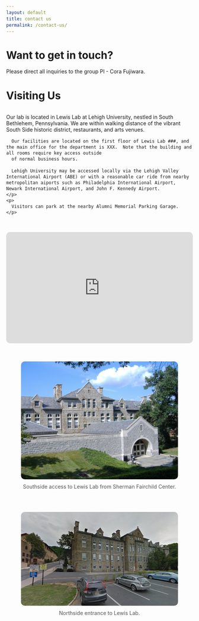 ```yaml
---
layout: default
title: contact us
permalink: /contact-us/
---
```


# Want to get in touch?
Please direct all inquiries to the group PI - Cora Fujiwara.


# Visiting Us

<div style="display: flex; flex-wrap: wrap; gap: 2rem; margin-bottom: 2rem; align-items: flex-start;">
  <div style="flex: 1; min-width: 250px;">
    <p>
      Our lab is located in Lewis Lab at Lehigh University, nestled in South Bethlehem, Pennsylvania. We are within walking distance of the vibrant South Side historic district, restaurants, and arts venues.
	  
	  Our facilities are located on the first floor of Lewis Lab ###, and the main office for the department is XXX.  Note that the building and all rooms require key access outside
	  of normal business hours.
	  
	  Lehigh University may be accessed locally via the Lehigh Valley International Airport (ABE) or with a reasonable car ride from nearby metropolitan aiports such as Philadelphia International Airport, Newark International Airport, and John F. Kennedy Airport.
    </p>
    <p>
      Visitors can park at the nearby Alumni Memorial Parking Garage.
    </p>
  </div>

  <div style="flex: 1; min-width: 250px;">
    <iframe
      src="https://www.google.com/maps/embed?pb=!1m18!1m12!1m3!1d6058.056377154346!2d-75.37545619403672!3d40.60720170915253!2m3!1f0!2f0!3f0!3m2!1i1024!2i768!4f13.1!3m3!1m2!1s0x89c43f00156988b3%3A0xb465ac3ba04ffb0c!2sDepartment%20of%20Physics!5e0!3m2!1sen!2sus!4v1754087129044!5m2!1sen!2sus"
      width="100%" height="300" style="border:0; border-radius: 10px;" allowfullscreen="" loading="lazy"
      referrerpolicy="no-referrer-when-downgrade"></iframe>
  </div>
</div>

<!-- Bottom image row -->
<div style="display: flex; gap: 2rem; flex-wrap: wrap; justify-content: space-between;">
  <figure style="flex: 1; min-width: 250px; text-align: center;">
    <img src="/assets/img/gallery_1/lewis_lab_2.jpg" alt="Lewis Lab exterior" style="width: 100%; max-width: 100%; border-radius: 10px;">
    <figcaption style="margin-top: 0.5rem; color: #555;">Southside access to Lewis Lab from Sherman Fairchild Center.</figcaption>
  </figure>

  <figure style="flex: 1; min-width: 250px; text-align: center;">
    <img src="/assets/img/lewis_lab_north.jpg" alt="Lehigh campus view" style="width: 100%; max-width: 100%; border-radius: 10px;">
    <figcaption style="margin-top: 0.5rem; color: #555;">Northside entrance to Lewis Lab.</figcaption>
  </figure>
</div>
